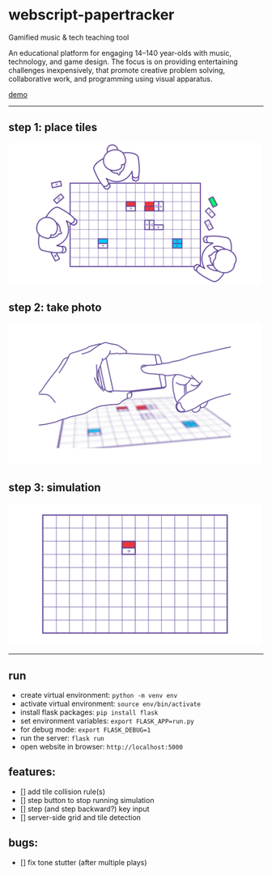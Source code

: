 # webscript-papertracker

Gamified music &amp; tech teaching tool

An educational platform for engaging 14–140 year-olds with music, technology, and game design. The focus is on providing entertaining challenges inexpensively, that promote creative problem solving, collaborative work, and programming using visual apparatus.

[demo](https://papertracker.cmp.ac.nz/)

---

## step 1: place tiles

<img src="step_1.gif" width="500" />

## step 2: take photo

<img src="step_2.gif" width="500" />

## step 3: simulation

<img src="step_3.gif" width="500" />

---

## run

* create virtual environment: `python -m venv env`
* activate virtual environment: `source env/bin/activate`
* install flask packages: `pip install flask`
* set environment variables: `export FLASK_APP=run.py`
* for debug mode: `export FLASK_DEBUG=1`
* run the server: `flask run`
* open website in browser: `http://localhost:5000`

## features:

- [] add tile collision rule(s)
- [] step button to stop running simulation
- [] step (and step backward?) key input
- [] server-side grid and tile detection

## bugs:

- [] fix tone stutter (after multiple plays)
